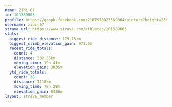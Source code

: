 ```yaml
---
name: Zibi 67
id: 101389603
profile: https://graph.facebook.com/2167978823369064/picture?height=256&width=256
username: zibi-67
strava_url: https://www.strava.com/athletes/101389603
stats:
  biggest_ride_distance: 179.73km
  biggest_climb_elevation_gain: 971.6m
  recent_ride_totals:
    count: 4
    distance: 302.55km
    moving_time: 19h 41m
    elevation_gain: 3835m
  ytd_ride_totals:
    count: 38
    distance: 1118km
    moving_time: 78h 28m
    elevation_gain: 8436m
layout: strava_member
--- 
```

